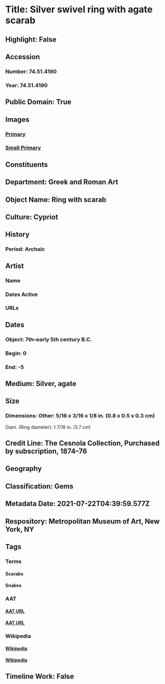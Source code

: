 # Title: Silver swivel ring with agate scarab
## Highlight: False
## Accession
### Number: 74.51.4190
### Year: 74.51.4190
## Public Domain: True
## Images
### [Primary](https://images.metmuseum.org/CRDImages/gr/original/vs74_51_4190.jpg)
### [Small Primary](https://images.metmuseum.org/CRDImages/gr/web-large/vs74_51_4190.jpg)
## Constituents
## Department: Greek and Roman Art
## Object Name: Ring with scarab
## Culture: Cypriot
## History
### Period: Archaic
## Artist
### Name
### Dates Active
### URLs
## Dates
### Object: 7th–early 5th century B.C.
### Begin: 0
### End: -5
## Medium: Silver, agate
## Size
### Dimensions: Other: 5/16 x 3/16 x 1/8 in. (0.8 x 0.5 x 0.3 cm)
Diam. (Ring diameter): 1 7/16 in. (3.7 cm)
## Credit Line: The Cesnola Collection, Purchased by subscription, 1874–76
## Geography
## Classification: Gems
## Metadata Date: 2021-07-22T04:39:59.577Z
## Respository: Metropolitan Museum of Art, New York, NY
## Tags
### Terms
#### Scarabs
#### Snakes
### AAT
#### [AAT URL](http://vocab.getty.edu/page/aat/300230813)
#### [AAT URL](http://vocab.getty.edu/page/aat/300250870)
### Wikipedia
#### [Wikipedia]()
#### [Wikipedia]()
## Timeline Work: False